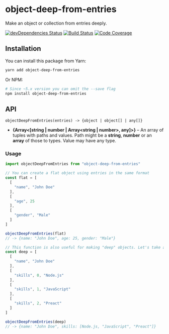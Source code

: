 # object-deep-from-entries

Make an object or collection from entries deeply.

[![devDependencies Status](https://david-dm.org/octet-stream/object-deep-from-entries/dev-status.svg)](https://david-dm.org/octet-stream/object-deep-from-entries?type=dev)
[![Build Status](https://travis-ci.org/octet-stream/object-deep-from-entries.svg?branch=master)](https://travis-ci.org/octet-stream/object-deep-from-entries)
[![Code Coverage](https://codecov.io/github/octet-stream/object-deep-from-entries/coverage.svg?branch=master)](https://codecov.io/github/octet-stream/object-deep-from-entries?branch=master)

## Installation

You can install this package from Yarn:

```sh
yarn add object-deep-from-entries
```

Or NPM:

```sh
# Since ~5.x version you can omit the --save flag
npm install object-deep-from-entries
```

## API

`objectDeepFromEntries(entries) -> {object | object[] | any[]}`

  * **{Array<[string | number | Array<string | number>, any]>}** – An array of
    tuples with paths and values. Path might be a **string**,
    **number** or an **array** of those to types. Value may have any type.

### Usage

```js
import objectDeepFromEntries from "object-deep-from-entries"

// You can create a flat object using entries in the same format
const flat = [
  [
    "name", "John Doe"
  ],
  [
    "age", 25
  ],
  [
    "gender", "Male"
  ]
]

objectDeepFromEntries(flat)
// -> {name: "John Doe", age: 25, gender: "Male"}

// This function is also useful for making "deep" objects. Let's take a look:
const deep = [
  [
    "name", "John Doe"
  ],
  [
    "skills", 0, "Node.js"
  ],
  [
    "skills", 1, "JavaScript"
  ],
  [
    "skills", 2, "Preact"
  ]
]

objectDeepFromEntries(deep)
// -> {name: "John Doe", skills: [Node.js, "JavaScript", "Preact"]}
```
